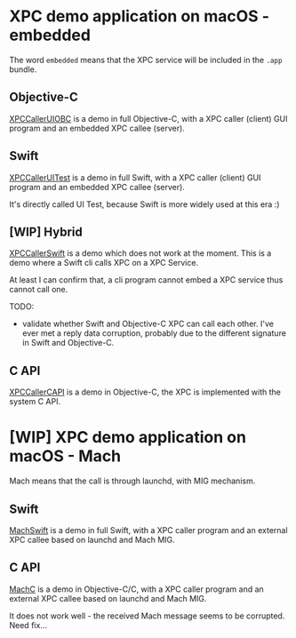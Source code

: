# XPC demo application on macOS - embedded

The word `embedded` means that the XPC service will be included in the `.app` bundle.

## Objective-C

[XPCCallerUIOBC](XPCCallerUIOBC) is a demo in full Objective-C, with a XPC caller (client) GUI program and an embedded XPC callee (server).

## Swift

[XPCCallerUITest](XPCCallerUITest) is a demo in full Swift, with a XPC caller (client) GUI program and an embedded XPC callee (server).

It's directly called UI Test, because Swift is more widely used at this era :)

## [WIP] Hybrid

[XPCCallerSwift](XPCCallerSwift) is a demo which does not work at the moment. This is a demo where a Swift cli calls XPC on a XPC Service.

At least I can confirm that, a cli program cannot embed a XPC service thus cannot call one.

TODO:

- validate whether Swift and Objective-C XPC can call each other. I've ever met a reply data corruption, probably due to the different signature in Swift and Objective-C.

## C API

[XPCCallerCAPI](XPCCallerCAPI) is a demo in Objective-C, the XPC is implemented with the system C API.

# [WIP] XPC demo application on macOS - Mach

Mach means that the call is through launchd, with MIG mechanism.

## Swift

[MachSwift](MachSwift) is a demo in full Swift, with a XPC caller program and an external XPC callee based on launchd and Mach MIG.

## C API

[MachC](MachC) is a demo in Objective-C/C, with a XPC caller program and an external XPC callee based on launchd and Mach MIG.

It does not work well - the received Mach message seems to be corrupted. Need fix...
